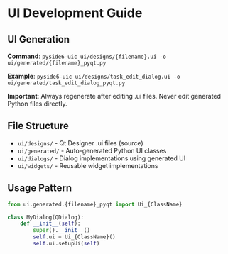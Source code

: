 # UI Development Guide

## UI Generation

**Command**: `pyside6-uic ui/designs/{filename}.ui -o ui/generated/{filename}_pyqt.py`

**Example**: `pyside6-uic ui/designs/task_edit_dialog.ui -o ui/generated/task_edit_dialog_pyqt.py`

**Important**: Always regenerate after editing .ui files. Never edit generated Python files directly.

## File Structure

- `ui/designs/` - Qt Designer .ui files (source)
- `ui/generated/` - Auto-generated Python UI classes
- `ui/dialogs/` - Dialog implementations using generated UI
- `ui/widgets/` - Reusable widget implementations

## Usage Pattern

```python
from ui.generated.{filename}_pyqt import Ui_{ClassName}

class MyDialog(QDialog):
    def __init__(self):
        super().__init__()
        self.ui = Ui_{ClassName}()
        self.ui.setupUi(self)
``` 